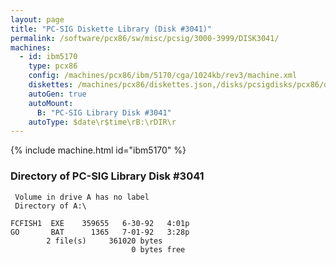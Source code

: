 ```yaml
---
layout: page
title: "PC-SIG Diskette Library (Disk #3041)"
permalink: /software/pcx86/sw/misc/pcsig/3000-3999/DISK3041/
machines:
  - id: ibm5170
    type: pcx86
    config: /machines/pcx86/ibm/5170/cga/1024kb/rev3/machine.xml
    diskettes: /machines/pcx86/diskettes.json,/disks/pcsigdisks/pcx86/diskettes.json
    autoGen: true
    autoMount:
      B: "PC-SIG Library Disk #3041"
    autoType: $date\r$time\rB:\rDIR\r
---
```


{% include machine.html id="ibm5170" %}

### Directory of PC-SIG Library Disk #3041

     Volume in drive A has no label
     Directory of A:\

    FCFISH1  EXE    359655   6-30-92   4:01p
    GO       BAT      1365   7-01-92   3:28p
            2 file(s)     361020 bytes
                               0 bytes free
